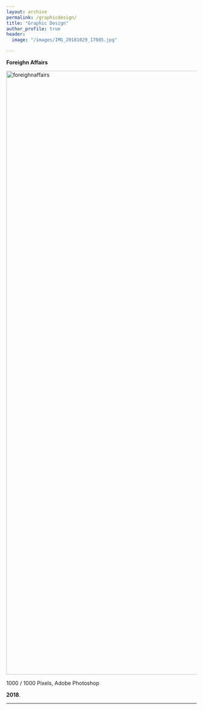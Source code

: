 ```yaml
---
layout: archive
permalink: /graphicdesign/
title: "Graphic Design"
author_profile: true
header:
  image: "/images/IMG_20181029_17085.jpg"

---
```


**Foreighn Affairs**

<img src="{{ site.url }}{{ site.baseurl }}/images/affairs1TR2.jpg" width="2000" height="1600" alt="foreighnaffairs">

1000 / 1000 Pixels, Adobe Photoshop

**2018**.

---
